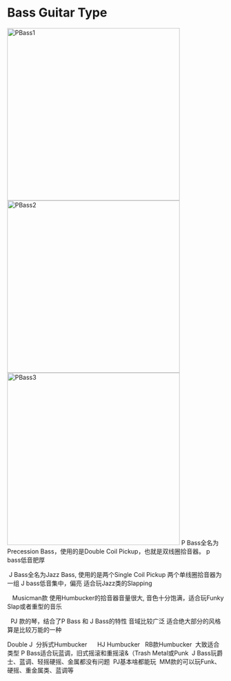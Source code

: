 # Bass Guitar Type

<img src="/BassEquipments/BassGuitar/BassGuitarType/PBass1" alt="PBass1" width="400"/>
<img src="/BassEquipments/BassGuitar/BassGuitarType/PBass2" alt="PBass2" width="400"/>
<img src="/BassEquipments/BassGuitar/BassGuitarType/PBass3" alt="PBass3" width="400"/>
P Bass全名为Precession Bass，使用的是Double Coil Pickup，也就是双线圈拾音器。 p bass低音肥厚

 J Bass全名为Jazz Bass, 使用的是两个Single Coil Pickup 两个单线圈拾音器为一组
J bass低音集中，偏亮
适合玩Jazz类的Slapping

   Musicman款 使用Humbucker的拾音器音量很大, 音色十分饱满，适合玩Funky Slap或者重型的音乐

  PJ 款的琴，结合了P Bass 和 J Bass的特性 音域比较广泛 适合绝大部分的风格 算是比较万能的一种

Double J
 分拆式Humbucker      HJ Humbucker   RB款Humbucker 
大致适合类型
P Bass适合玩蓝调，旧式摇滚和重摇滚&（Trash Metal或Punk  J Bass玩爵士、蓝调、轻摇硬摇、金属都没有问题  PJ基本啥都能玩  MM款的可以玩Funk、硬摇、重金属类、蓝调等
